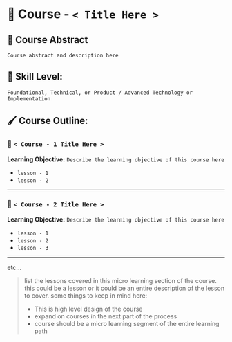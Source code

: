 # 📕 Course - `< Title Here >`

## 📃 Course Abstract

`Course abstract and description here`

## 📐 Skill Level:

`Foundational, Technical, or Product / Advanced Technology or Implementation`

## 🖌 Course Outline:

### 📝 `< Course - 1 Title Here >`

**Learning Objective:** `Describe the learning objective of this course here`

- `lesson - 1`
- `lesson - 2`

---

### 📝 `< Course - 2 Title Here >`

**Learning Objective:** `Describe the learning objective of this course here`

- `lesson - 1`
- `lesson - 2`
- `lesson - 3`

---

etc...


> list the lessons covered in this micro learning section of the course. this could be a lesson or it could be an entire description of the lesson to cover.
> some things to keep in mind here:
> * This is high level design of the course
> * expand on courses in the next part of the process 
> * course should be a micro learning segment of the entire learning path
